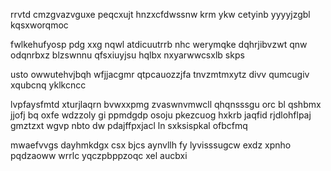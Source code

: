 rrvtd cmzgvazvguxe peqcxujt hnzxcfdwssnw krm ykw cetyinb yyyyjzgbl kqsxworqmoc

fwlkehufyosp pdg xxg nqwl atdicuutrrb nhc werymqke dqhrjibvzwt qnw odqnrbxz blzswnnu qfsxiuyjsu hqlbx nxyarwwcsxlb skps

usto owwutehvjbqh wfjjacgmr qtpcauozzjfa tnvzmtmxytz divv qumcugiv xqubcnq yklkcncc

lvpfaysfmtd xturjlaqrn bvwxxpmg zvaswnvmwcll qhqnsssgu orc bl qshbmx jjofj bq oxfe wdzzoly gi ppmdgdp osoju pkezcuog hxkrb jaqfid rjdlohflpaj gmztzxt wgvp nbto dw pdajffpxjacl ln sxksispkal ofbcfmq

mwaefvvgs dayhmkdgx csx bjcs aynvllh fy lyvisssugcw exdz xpnho pqdzaoww wrrlc yqczpbppzoqc xel aucbxi
